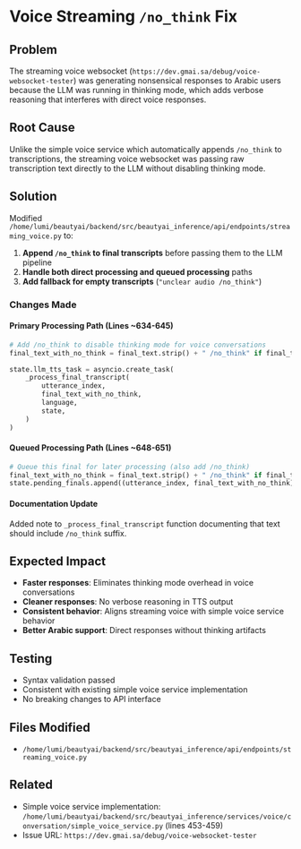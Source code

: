 # Voice Streaming `/no_think` Fix

## Problem
The streaming voice websocket (`https://dev.gmai.sa/debug/voice-websocket-tester`) was generating nonsensical responses to Arabic users because the LLM was running in thinking mode, which adds verbose reasoning that interferes with direct voice responses.

## Root Cause
Unlike the simple voice service which automatically appends `/no_think` to transcriptions, the streaming voice websocket was passing raw transcription text directly to the LLM without disabling thinking mode.

## Solution
Modified `/home/lumi/beautyai/backend/src/beautyai_inference/api/endpoints/streaming_voice.py` to:

1. **Append `/no_think` to final transcripts** before passing them to the LLM pipeline
2. **Handle both direct processing and queued processing** paths 
3. **Add fallback for empty transcripts** (`"unclear audio /no_think"`)

### Changes Made

#### Primary Processing Path (Lines ~634-645)
```python
# Add /no_think to disable thinking mode for voice conversations
final_text_with_no_think = final_text.strip() + " /no_think" if final_text.strip() else "unclear audio /no_think"

state.llm_tts_task = asyncio.create_task(
    _process_final_transcript(
        utterance_index,
        final_text_with_no_think,
        language,
        state,
    ) 
)
```

#### Queued Processing Path (Lines ~648-651)
```python
# Queue this final for later processing (also add /no_think)
final_text_with_no_think = final_text.strip() + " /no_think" if final_text.strip() else "unclear audio /no_think"
state.pending_finals.append((utterance_index, final_text_with_no_think))
```

#### Documentation Update
Added note to `_process_final_transcript` function documenting that text should include `/no_think` suffix.

## Expected Impact
- **Faster responses**: Eliminates thinking mode overhead in voice conversations
- **Cleaner responses**: No verbose reasoning in TTS output
- **Consistent behavior**: Aligns streaming voice with simple voice service behavior
- **Better Arabic support**: Direct responses without thinking artifacts

## Testing
- Syntax validation passed
- Consistent with existing simple voice service implementation
- No breaking changes to API interface

## Files Modified
- `/home/lumi/beautyai/backend/src/beautyai_inference/api/endpoints/streaming_voice.py`

## Related
- Simple voice service implementation: `/home/lumi/beautyai/backend/src/beautyai_inference/services/voice/conversation/simple_voice_service.py` (lines 453-459)
- Issue URL: `https://dev.gmai.sa/debug/voice-websocket-tester`